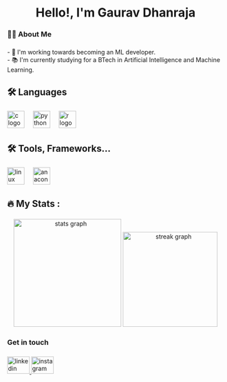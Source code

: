 ###

<h1 align="center">Hello!, I'm Gaurav Dhanraja</h1>

###

<h3 align="left">👩‍💻  About Me</h3>

###

<p align="left">- 🔭 I'm working towards becoming an ML developer.<br>- 📚 I'm currently studying for a BTech in Artificial Intelligence and Machine Learning.</p>

###

<h2 align="left">🛠 Languages</h2>

###

<div align="left">
  <img src="https://cdn.jsdelivr.net/gh/devicons/devicon/icons/c/c-original.svg" height="40" alt="c logo"  />
  <img width="12" />
  <img src="https://cdn.jsdelivr.net/gh/devicons/devicon/icons/python/python-original.svg" height="40" alt="python logo"  />
  <img width="12" />
  <img src="https://cdn.jsdelivr.net/gh/devicons/devicon/icons/r/r-original.svg" height="40" alt="r logo"  />
</div>

###

<h2 align="left">🛠 Tools, Frameworks...</h2>

###

<div align="left">
  <img src="https://cdn.jsdelivr.net/gh/devicons/devicon/icons/linux/linux-original.svg" height="40" alt="linux logo"  />
  <img width="12" />
  <img src="https://cdn.jsdelivr.net/gh/devicons/devicon/icons/anaconda/anaconda-original.svg" height="40" alt="anaconda logo"  />
</div>

###

<h2 align="left">🔥   My Stats :</h2>

###

<div align="center">
  <img src="https://github-readme-stats.vercel.app/api?username=GauravDhanraja&hide_title=false&hide_rank=false&show_icons=true&include_all_commits=true&count_private=true&disable_animations=false&theme=city_lights&locale=en&hide_border=false&order=1" height="250" alt="stats graph"  />
  <img src="https://streak-stats.demolab.com?user=GauravDhanraja&locale=en&mode=daily&theme=city_lights&hide_border=false&border_radius=5&order=3" height="220" alt="streak graph"  />
</div>

###

<h3 align="left">Get in touch</h3>

###

<div align="left">
  <a href="https://www.linkedin.com/in/gauravdhanraja" target="_blank">
    <img src="https://raw.githubusercontent.com/maurodesouza/profile-readme-generator/master/src/assets/icons/social/linkedin/default.svg" width="52" height="40" alt="linkedin logo"  />
  </a>
  <a href="https://www.instagram.com/gaurav.dhanraja" target="_blank">
    <img src="https://raw.githubusercontent.com/maurodesouza/profile-readme-generator/master/src/assets/icons/social/instagram/default.svg" width="52" height="40" alt="instagram logo"  />
  </a>
</div>

###

